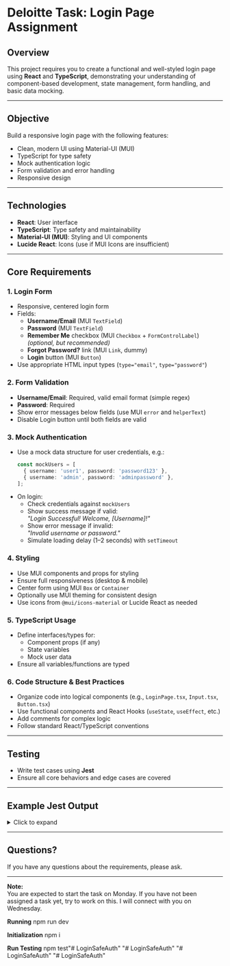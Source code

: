 # Deloitte Task: Login Page Assignment

## Overview

This project requires you to create a functional and well-styled login page using **React** and **TypeScript**, demonstrating your understanding of component-based development, state management, form handling, and basic data mocking.

---

## Objective

Build a responsive login page with the following features:

- Clean, modern UI using Material-UI (MUI)
- TypeScript for type safety
- Mock authentication logic
- Form validation and error handling
- Responsive design

---

## Technologies

- **React**: User interface
- **TypeScript**: Type safety and maintainability
- **Material-UI (MUI)**: Styling and UI components
- **Lucide React**: Icons (use if MUI Icons are insufficient)

---

## Core Requirements

### 1. Login Form

- Responsive, centered login form
- Fields:
  - **Username/Email** (MUI `TextField`)
  - **Password** (MUI `TextField`)
  - **Remember Me** checkbox (MUI `Checkbox` + `FormControlLabel`) *(optional, but recommended)*
  - **Forgot Password?** link (MUI `Link`, dummy)
  - **Login** button (MUI `Button`)
- Use appropriate HTML input types (`type="email"`, `type="password"`)

### 2. Form Validation

- **Username/Email**: Required, valid email format (simple regex)
- **Password**: Required
- Show error messages below fields (use MUI `error` and `helperText`)
- Disable Login button until both fields are valid

### 3. Mock Authentication

- Use a mock data structure for user credentials, e.g.:
  ```ts
  const mockUsers = [
    { username: 'user1', password: 'password123' },
    { username: 'admin', password: 'adminpassword' },
  ];
  ```
- On login:
  - Check credentials against `mockUsers`
  - Show success message if valid:  
    _"Login Successful! Welcome, [Username]!"_
  - Show error message if invalid:  
    _"Invalid username or password."_
  - Simulate loading delay (1–2 seconds) with `setTimeout`

### 4. Styling

- Use MUI components and props for styling
- Ensure full responsiveness (desktop & mobile)
- Center form using MUI `Box` or `Container`
- Optionally use MUI theming for consistent design
- Use icons from `@mui/icons-material` or Lucide React as needed

### 5. TypeScript Usage

- Define interfaces/types for:
  - Component props (if any)
  - State variables
  - Mock user data
- Ensure all variables/functions are typed

### 6. Code Structure & Best Practices

- Organize code into logical components (e.g., `LoginPage.tsx`, `Input.tsx`, `Button.tsx`)
- Use functional components and React Hooks (`useState`, `useEffect`, etc.)
- Add comments for complex logic
- Follow standard React/TypeScript conventions

---

## Testing

- Write test cases using **Jest**
- Ensure all core behaviors and edge cases are covered

---

## Example Jest Output

<details>
<summary>Click to expand</summary>

```
PASS  src/components/LoginForm.test.tsx (35.892 s)
  LoginForm Basic Rendering & Behavior
    √ renders all required fields (103 ms)
    √ disables button when login is disabled (20 ms)
    ...
    √ rejects invalid credentials: { username: 'test@domain.com', password: 'PASSWORD!' } (547 ms)

Test Suites: 1 passed, 1 total
Tests:       69 passed, 69 total
Snapshots:   0 total
Time:        36.417 s, estimated 37 s
Ran all test suites.
```
</details>

---

## Questions?

If you have any questions about the requirements, please ask.

---

**Note:**  
You are expected to start the task on Monday. If you have not been assigned a task yet, try to work on this. I will connect with you on Wednesday.

**Running**
npm run dev

**Initialization**
npm i

**Run Testing**
npm test"# LoginSafeAuth" 
"# LoginSafeAuth" 
"# LoginSafeAuth" 
"# LoginSafeAuth" 
